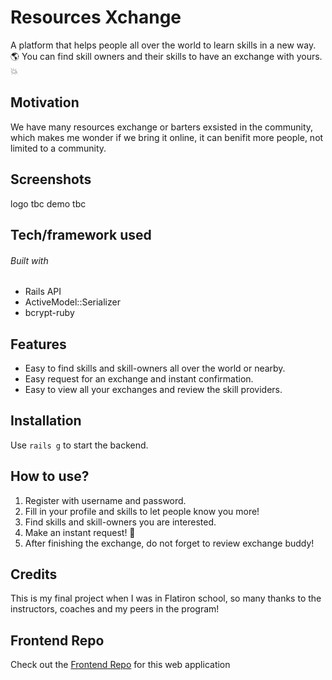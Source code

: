 # Resources Xchange

A platform that helps people all over the world to learn skills in a new way. :earth_americas: You can find skill owners and their skills to have an exchange with yours. :boom:



## Motivation

We have many resources exchange or barters exsisted in the community, which makes me wonder if we bring it online, it can benifit more people, not limited to a community. 



## Screenshots

logo tbc
demo tbc



## Tech/framework used

###### Built with
- Rails API
- ActiveModel::Serializer
- bcrypt-ruby



## Features

- Easy to find skills and skill-owners all over the world or nearby. 
- Easy request for an exchange and instant confirmation. 
- Easy to view all your exchanges and review the skill providers.



## Installation
Use `rails g` to start the backend.



## How to use?

1. Register with username and password. 
2. Fill in your profile and skills to let people know you more!
3. Find skills and skill-owners you are interested. 
4. Make an instant request! :clap:
5. After finishing the exchange, do not forget to review exchange buddy!



## Credits
This is my final project when I was in Flatiron school, so many thanks to the instructors, coaches and my peers in the program!



## Frontend Repo
Check out the [Frontend Repo](https://github.com/yukiyao119/resources-exchange-frontend) for this web application

